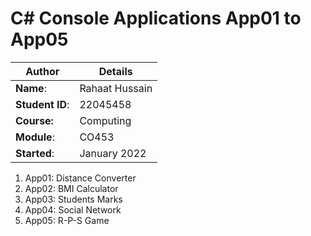 # C# Console Applications App01 to App05
| Author | Details |
| ---- | ---- |
**Name**: | Rahaat Hussain  |
**Student ID**: | 22045458 |
**Course:** | Computing |
**Module**: | CO453     |
**Started**: | January 2022 |    

1. App01: Distance Converter
2. App02: BMI Calculator
3. App03: Students Marks
4. App04: Social Network
5. App05: R-P-S Game
